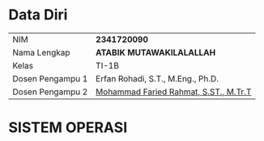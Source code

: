 # Data Diri

|  |  |
|--|--|
| NIM | **2341720090** |
| Nama Lengkap | **ATABIK MUTAWAKILALALLAH** |
| Kelas | TI-1B |
| Dosen Pengampu 1 | Erfan Rohadi, S.T., M.Eng., Ph.D.                                   |
| Dosen Pengampu 2 | [Mohammad Faried Rahmat, S.ST., M.Tr.T](https://github.com/mrhmt80) |

# SISTEM OPERASI


